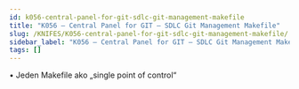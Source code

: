 ```yaml
---
id: k056-central-panel-for-git-sdlc-git-management-makefile
title: "K056 – Central Panel for GIT – SDLC Git Management Makefile"
slug: /KNIFES/K056-central-panel-for-git-sdlc-git-management-makefile/
sidebar_label: "K056 – Central Panel for GIT – SDLC Git Management Makefile"
tags: []
---
```


•	Jeden Makefile ako „single point of control“

